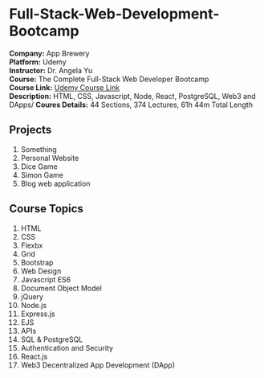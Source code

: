 # Full-Stack-Web-Development-Bootcamp

**Company:** App Brewery\
**Platform:** Udemy\
**Instructor:** Dr. Angela Yu\
**Course:** The Complete Full\-Stack Web Developer Bootcamp\
**Course Link:** [Udemy Course Link](https://www.udemy.com/share/1013gG3@MLjhvuLUgwjTTORTCd6NIl7Z9q-R28gZsQyWJs08BqHNq13O5A5zlTLAQjOlHmeQ/)\
**Description:** HTML, CSS, Javascript, Node, React, PostgreSQL, Web3 and DApps/
**Coures Details:** 44 Sections, 374 Lectures, 61h 44m Total Length

## Projects
1. Something
2. Personal Website
3. Dice Game
4. Simon Game
5. Blog web application

## Course Topics
1. HTML
2. CSS
3. Flexbx
4. Grid
5. Bootstrap
6. Web Design
7. Javascript ES6
8. Document Object Model
9. jQuery
10. Node.js
11. Express.js
12. EJS
13. APIs
14. SQL & PostgreSQL
15. Authentication and Security
16. React.js
17. Web3 Decentralized App Development (DApp)
